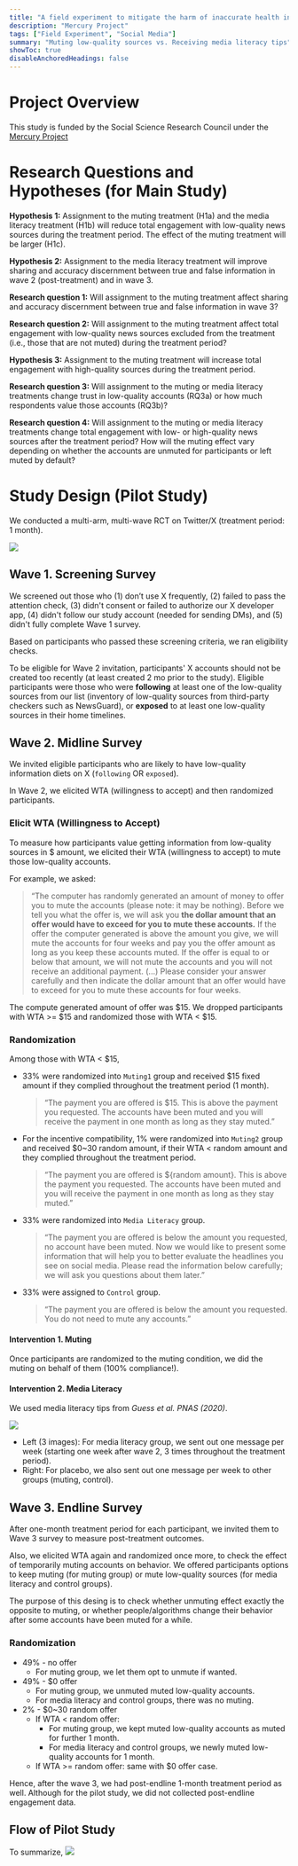 ```yaml
---
title: "A field experiment to mitigate the harm of inaccurate health information online"
description: "Mercury Project"
tags: ["Field Experiment", "Social Media"]
summary: "Muting low-quality sources vs. Receiving media literacy tips" 
showToc: true
disableAnchoredHeadings: false
---
```



# Project Overview
This study is funded by the Social Science Research Council 
under the [Mercury Project](https://www.ssrc.org/grantees/a-field-experiment-to-mitigate-the-harm-of-online-misinformation/)


# Research Questions and Hypotheses (for Main Study)
**Hypothesis 1:** Assignment to the muting treatment (H1a) and the media literacy treatment (H1b) will reduce total engagement with low-quality news sources during the treatment period. The effect of the muting treatment will be larger (H1c). 

**Hypothesis 2:** Assignment to the media literacy treatment will improve sharing and accuracy discernment between true and false information in wave 2 (post-treatment) and in wave 3.

**Research question 1:** Will assignment to the muting treatment affect sharing and accuracy discernment between true and false information in wave 3? 

**Research question 2:** Will assignment to the muting treatment affect total engagement with low-quality news sources excluded from the treatment (i.e., those that are not muted) during the treatment period?

**Hypothesis 3:** Assignment to the muting treatment will increase total engagement with high-quality sources during the treatment period.

**Research question 3:** Will assignment to the muting or media literacy treatments change trust in low-quality accounts (RQ3a) or how much respondents value those accounts (RQ3b)?

**Research question 4:** Will assignment to the muting or media literacy treatments change total engagement with low- or high-quality news sources after the treatment period? How will the muting effect vary depending on whether the accounts are unmuted for participants or left muted by default?

# Study Design (Pilot Study)
We conducted a multi-arm, multi-wave RCT on Twitter/X (treatment period: 1 month). 

![](/pilot_study_flow.png)


## Wave 1. Screening Survey
We screened out those who 
(1) don’t use X frequently, 
(2) failed to pass the attention check, 
(3) didn't consent or failed to authorize our X developer app,
(4) didn't follow our study account (needed for sending DMs), and
(5) didn't fully complete Wave 1 survey. 

Based on participants who passed these screening criteria, we ran eligibility checks. 

To be eligible for Wave 2 invitation, participants' X accounts should not be created too recently 
(at least created 2 mo prior to the study). Eligible participants were those who were **following** 
at least one of the low-quality sources from our list (inventory of low-quality sources from third-party checkers such as NewsGuard), 
or **exposed** to at least one low-quality sources in their home timelines. 

## Wave 2. Midline Survey
We invited eligible participants who are likely to have low-quality information diets on X (`following` OR `exposed`). 

In Wave 2, we elicited WTA (willingness to accept) and then randomized participants. 

### Elicit WTA (Willingness to Accept)
To measure how participants value getting information from low-quality sources in $ amount, 
we elicited their WTA (willingness to accept) to mute those low-quality accounts. 

For example, we asked: 
> “The computer has randomly generated an amount of money to offer you to mute the accounts 
(please note: it may be nothing). Before we tell you what the offer is, we will ask you **the dollar amount that 
an offer would have to exceed for you to mute these accounts.** 
> If the offer the computer generated is above the amount you give, 
> we will mute the accounts for four weeks and pay you the offer amount as long as you keep these accounts muted. 
If the offer is equal to or below that amount, we will not mute the accounts and you will not receive an additional payment.
(...) Please consider your answer carefully and then indicate the dollar amount that an offer would have to exceed for you to mute these accounts for four weeks. 

The compute generated amount of offer was $15. We dropped participants with WTA >= $15 and randomized those with WTA < $15.  


### Randomization
Among those with WTA < $15, 
- 33% were randomized into `Muting1` group and received $15 fixed amount if they complied throughout the treatment period (1 month). 
  > “The payment you are offered is $15. This is above the payment you requested. The accounts have been muted and you will receive the payment in one month as long as they stay muted.”

- For the incentive compatibility, 1% were randomized into `Muting2` group and received $0~30 random amount, if their WTA < random amount and they complied throughout the treatment period.  
  > “The payment you are offered is ${random amount}. This is above the payment you requested. The accounts have been muted and you will receive the payment in one month as long as they stay muted.”

- 33% were randomized into `Media Literacy` group. 
  > “The payment you are offered is below the amount you requested, no account have been muted. Now we would like to present some information that will help you to better evaluate the headlines you see on social media. Please read the information below carefully; we will ask you questions about them later.”
  
- 33% were assigned to `Control` group.  
  > “The payment you are offered is below the amount you requested. You do not need to mute any accounts.”

#### **Intervention 1. Muting**
Once participants are randomized to the muting condition, we did the muting on behalf of them (100% compliance!).

#### **Intervention 2. Media Literacy** 
We used media literacy tips from _Guess et al. PNAS (2020)_. 

![](/media_literacy.jpg)

- Left (3 images): For media literacy group, we sent out one message per week (starting one week after wave 2, 3 times throughout the treatment period).
- Right: For placebo, we also sent out one message per week to other groups (muting, control). 

## Wave 3. Endline Survey

After one-month treatment period for each participant, we invited them to Wave 3 survey to measure post-treatment outcomes. 

Also, we elicited WTA again and randomized once more, to check the effect of temporarily muting accounts on behavior. 
We offered participants options to keep muting (for muting group) or mute low-quality sources (for media literacy and control groups). 

The purpose of this desing is to check whether unmuting effect exactly the opposite to muting, or 
whether people/algorithms change their behavior after some accounts have been muted for a while. 

### Randomization
- 49% - no offer
  - For muting group, we let them opt to unmute if wanted. 
- 49% - $0 offer 
  - For muting group, we unmuted muted low-quality accounts. 
  - For media literacy and control groups, there was no muting. 
- 2% - $0~30 random offer
  - If WTA < random offer: 
    - For muting group, we kept muted low-quality accounts as muted for further 1 month.
    - For media literacy and control groups, we newly muted low-quality accounts for 1 month. 
  - If WTA >= random offer: same with $0 offer case. 

Hence, after the wave 3, we had post-endline 1-month treatment period as well. 
Although for the pilot study, we did not collected post-endline engagement data. 

## Flow of Pilot Study
To summarize, 
![](/full_survey_flow.png)

